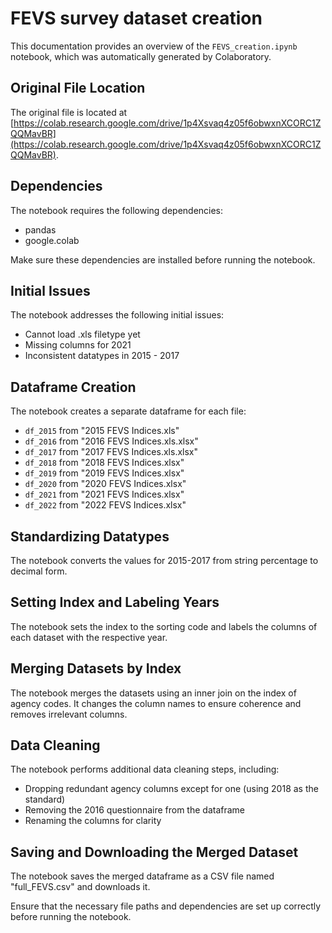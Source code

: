 # FEVS survey dataset creation

This documentation provides an overview of the `FEVS_creation.ipynb` notebook, which was automatically generated by Colaboratory.

## Original File Location
The original file is located at [https://colab.research.google.com/drive/1p4Xsvaq4z05f6obwxnXCORC1ZQQMavBR](https://colab.research.google.com/drive/1p4Xsvaq4z05f6obwxnXCORC1ZQQMavBR).

## Dependencies
The notebook requires the following dependencies:
- pandas
- google.colab

Make sure these dependencies are installed before running the notebook.

## Initial Issues
The notebook addresses the following initial issues:
- Cannot load .xls filetype yet
- Missing columns for 2021
- Inconsistent datatypes in 2015 - 2017

## Dataframe Creation
The notebook creates a separate dataframe for each file:
- `df_2015` from "2015 FEVS Indices.xls"
- `df_2016` from "2016 FEVS Indices.xls.xlsx"
- `df_2017` from "2017 FEVS Indices.xls.xlsx"
- `df_2018` from "2018 FEVS Indices.xlsx"
- `df_2019` from "2019 FEVS Indices.xlsx"
- `df_2020` from "2020 FEVS Indices.xlsx"
- `df_2021` from "2021 FEVS Indices.xlsx"
- `df_2022` from "2022 FEVS Indices.xlsx"

## Standardizing Datatypes
The notebook converts the values for 2015-2017 from string percentage to decimal form.

## Setting Index and Labeling Years
The notebook sets the index to the sorting code and labels the columns of each dataset with the respective year.

## Merging Datasets by Index
The notebook merges the datasets using an inner join on the index of agency codes. It changes the column names to ensure coherence and removes irrelevant columns.

## Data Cleaning
The notebook performs additional data cleaning steps, including:
- Dropping redundant agency columns except for one (using 2018 as the standard)
- Removing the 2016 questionnaire from the dataframe
- Renaming the columns for clarity

## Saving and Downloading the Merged Dataset
The notebook saves the merged dataframe as a CSV file named "full_FEVS.csv" and downloads it.

Ensure that the necessary file paths and dependencies are set up correctly before running the notebook.
